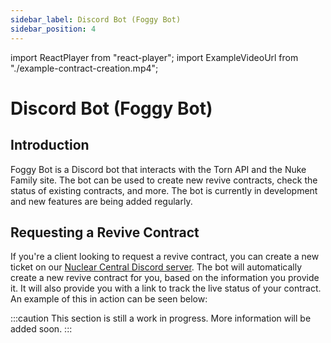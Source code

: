 ```yaml
---
sidebar_label: Discord Bot (Foggy Bot)
sidebar_position: 4
---
```


import ReactPlayer from "react-player";
import ExampleVideoUrl from "./example-contract-creation.mp4";

# Discord Bot (Foggy Bot)

## Introduction

Foggy Bot is a Discord bot that interacts with the Torn API and the Nuke Family site. The bot can be used to create new revive contracts, check the status of existing contracts, and more. The bot is currently in development and new features are being added regularly.

## Requesting a Revive Contract

If you're a client looking to request a revive contract, you can create a new ticket on our [Nuclear Central Discord server](https://discord.gg/ukq9gC4mHS). The bot will automatically create a new revive contract for you, based on the information you provide it. It will also provide you with a link to track the live status of your contract. An example of this in action can be seen below:

<ReactPlayer controls url={ExampleVideoUrl} />

:::caution
This section is still a work in progress. More information will be added soon.
:::

